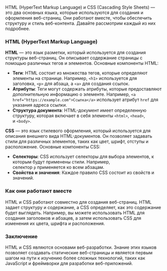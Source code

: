 HTML (HyperText Markup Language) и CSS (Cascading Style Sheets) — это два основных языка, которые используются для создания и оформления веб-страниц. Они работают вместе, чтобы обеспечить структуру и стиль веб-контента. Давайте рассмотрим каждый из них подробнее.

### HTML (HyperText Markup Language)

**HTML** — это язык разметки, который используется для создания структуры веб-страниц. Он описывает содержание страницы с помощью различных тегов и элементов. Основные компоненты HTML:

- **Теги**: HTML состоит из множества тегов, которые определяют элементы на странице. Например, `<h1>` используется для заголовка, `<p>` для абзаца, а `<a>` для создания ссылок.
- **Атрибуты**: Теги могут содержать атрибуты, которые предоставляют дополнительную информацию о элементе. Например, `<a href="https://example.com">Ссылка</a>` использует атрибут `href` для указания адреса ссылки.
- **Структура документа**: HTML-документ имеет определенную структуру, которая включает в себя элементы `<html>`, `<head>`, и `<body>`.

**CSS** — это язык стилевого оформления, который используется для описания внешнего вида HTML-документов. Он позволяет задавать стили для различных элементов, таких как цвет, шрифт, отступы и расположение. Основные компоненты CSS:

- **Селекторы**: CSS использует селекторы для выбора элементов, к которым будут применены стили. Например, селектор `p` применяется ко всем абзацам.
- **Свойства и значения**: Каждое правило CSS состоит из свойств и значений.


### Как они работают вместе

HTML и CSS работают совместно для создания веб-страниц. HTML задает структуру и содержание, а CSS определяет, как это содержание будет выглядеть. Например, вы можете использовать HTML для создания заголовков и абзацев, а затем использовать CSS для изменения их цвета, шрифта и расположения.

### Заключение

HTML и CSS являются основами веб-разработки. Знание этих языков позволяет создавать статические веб-страницы и является первым шагом на пути к изучению более сложных технологий, таких как JavaScript и фреймворки для разработки веб-приложений.
